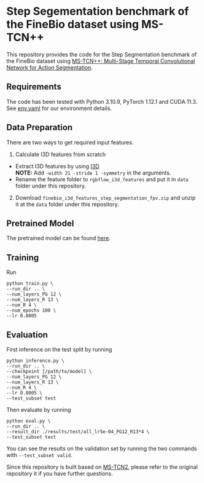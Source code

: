 # Step Segementation benchmark of the FineBio dataset using MS-TCN++

This repository provides the code for the Step Segmentation benchmark of the FineBio dataset using [MS-TCN++: Multi-Stage Temporal Convolutional Network for Action Segmentation](https://arxiv.org/pdf/2006.09220.pdf).


## Requirements
The code has been tested with Python 3.10.9, PyTorch 1.12.1 and CUDA 11.3.  
See [env.yaml](env.yaml) for our environment details.


## Data Preparation
There are two ways to get required input features.
1. Calculate I3D features from scratch
  + Extract I3D features by using [I3D](../../feature_extraction/I3D)  
    **NOTE:** Add `-width 21 -stride 1 -symmetry` in the arguments.
  + Rename the feature folder to `rgbflow_i3d_features` and put it in `data` folder under this repository.
2. Download `finebio_i3d_features_step_segmentation_fpv.zip` and unzip it at the `data` folder under this repository.


## Pretrained Model
The pretrained model can be found [here](https://finebio.s3.abci.ai/ckpts/mstcn.model).

## Training
Run
```Shell
python train.py \
--run_dir .. \
--num_layers_PG 12 \
--num_layers_R 13 \
--num_R 4 \
--num_epochs 100 \
--lr 0.0005
```

## Evaluation
First inference on the test split by running
```Shell
python inference.py \
--run_dir .. \
--checkpoint [/path/to/model] \
--num_layers_PG 12 \
--num_layers_R 13 \
--num_R 4 \
--lr 0.0005 \
--test_subset test
```
Then evaluate by running
```Shell
python eval.py \
--run_dir .. \
--result_dir ./results/test/all_lr5e-04_PG12_R13*4 \
--test_subset test
```
You can see the results on the validation set by running the two commands with `--test_subset valid`.

Since this repository is built based on [MS-TCN2](https://github.com/sj-li/MS-TCN2), please refer to the original repository it if you have further questions.
